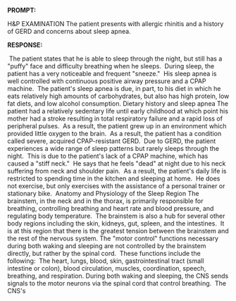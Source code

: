 **PROMPT:**

H&P EXAMINATION The patient presents with allergic rhinitis and a history of GERD and concerns about sleep apnea. 

**RESPONSE:**

  The patient states that he is able to sleep through the night, but still has a "puffy" face and difficulty breathing when he sleeps.  During sleep, the patient has a very noticeable and frequent "sneeze."  His sleep apnea is well controlled with continuous positive airway pressure and a CPAP machine.  The patient's sleep apnea is due, in part, to his diet in which he eats relatively high amounts of carbohydrates, but also has high protein, low fat diets, and low alcohol consumption. Dietary history and sleep apnea The patient had a relatively sedentary life until early childhood at which point his mother had a stroke resulting in total respiratory failure and a rapid loss of peripheral pulses.  As a result, the patient grew up in an environment which provided little oxygen to the brain.  As a result, the patient has a condition called severe, acquired CPAP-resistant GERD.  Due to GERD, the patient experiences a wide range of sleep patterns but rarely sleeps through the night.  This is due to the patient's lack of a CPAP machine, which has caused a "stiff neck."  He says that he feels "dead" at night due to his neck suffering from neck and shoulder pain.  As a result, the patient's daily life is restricted to spending time in the kitchen and sleeping at home.  He does not exercise, but only exercises with the assistance of a personal trainer or stationary bike.  Anatomy and Physiology of the Sleep Region The brainstem, in the neck and in the thorax, is primarily responsible for breathing, controlling breathing and heart rate and blood pressure, and regulating body temperature.  The brainstem is also a hub for several other body regions including the skin, kidneys, gut, spleen, and the intestines.  It is at this region that there is the greatest tension between the brainstem and the rest of the nervous system. The "motor control" functions necessary during both waking and sleeping are not controlled by the brainstem directly, but rather by the spinal cord.  These functions include the following:  The heart, lungs, blood, skin, gastrointestinal tract (small intestine or colon), blood circulation, muscles, coordination, speech, breathing, and respiration. During both waking and sleeping, the CNS sends signals to the motor neurons via the spinal cord that control breathing.  The CNS's